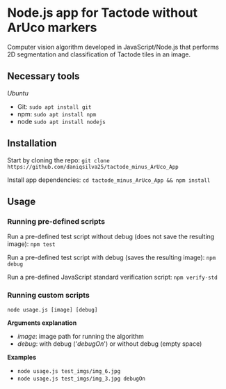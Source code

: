 # Node.js app for Tactode without ArUco markers
Computer vision algorithm developed in JavaScript/Node.js that performs 2D segmentation and classification of Tactode tiles in an image.

## Necessary tools
*Ubuntu*
- Git: `sudo apt install git`
- npm: `sudo apt install npm`
- node `sudo apt install nodejs`

## Installation
Start by cloning the repo: `git clone https://github.com/daniqsilva25/tactode_minus_ArUco_App`

Install app dependencies: `cd tactode_minus_ArUco_App && npm install`

## Usage
### Running pre-defined scripts
Run a pre-defined test script without debug (does not save the resulting image): `npm test`

Run a pre-defined test script with debug (saves the resulting image): `npm debug`

Run a pre-defined JavaScript standard verification script: `npm verify-std`

### Running custom scripts
`node usage.js [image] [debug]`

**Arguments explanation**
- *image*: image path for running the algorithm
- *debug*: with debug ('_debugOn_') or without debug (empty space)

**Examples**
- `node usage.js test_imgs/img_6.jpg`
- `node usage.js test_imgs/img_3.jpg debugOn`

